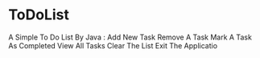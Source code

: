 # ToDoList
A Simple To Do List By Java : 
Add New Task
Remove A Task
Mark A Task As Completed
View All Tasks
Clear The List
Exit The Applicatio
